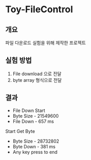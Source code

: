 # Toy-FileControl

## 개요
파일 다운로드 실험을 위해 제작한 프로젝트 

## 실험 방법
1. File download 으로 전달
2. byte array 형식으로 전달

## 결과
- File Down Start
- Byte Size - 21549600
- File Down - 657 ms

Start Get Byte
- Byte Size - 28732802
- Byte Down - 381 ms
- Any key press to end
